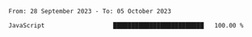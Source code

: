 <!--START_SECTION:waka-->

```txt
From: 28 September 2023 - To: 05 October 2023

JavaScript                   █████████████████████████   100.00 %
```

<!--END_SECTION:waka-->
